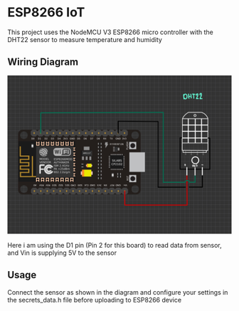 # ESP8266 IoT
This project uses the NodeMCU V3 ESP8266 micro controller with the DHT22 sensor to measure temperature and humidity

## Wiring Diagram
![Wiring Diagram](/images/IMG_0736.JPG)

Here i am using the D1 pin (Pin 2 for this board) to read data from sensor, and Vin is supplying 5V to the sensor

## Usage
Connect the sensor as shown in the diagram and configure your settings in the secrets_data.h file before uploading to ESP8266 device
